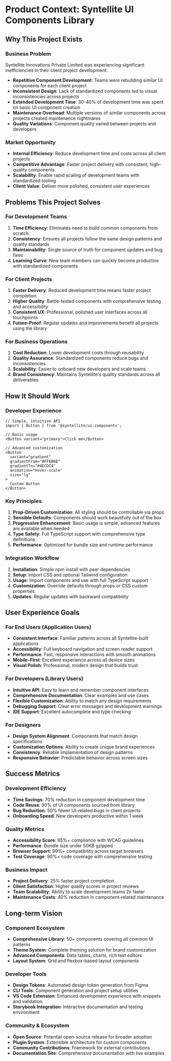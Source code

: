 # Product Context: Syntellite UI Components Library

## Why This Project Exists

### Business Problem
Syntellite Innovations Private Limited was experiencing significant inefficiencies in their client project development:
- **Repetitive Component Development**: Teams were rebuilding similar UI components for each client project
- **Inconsistent Design**: Lack of standardized components led to visual inconsistencies across projects
- **Extended Development Time**: 30-40% of development time was spent on basic UI component creation
- **Maintenance Overhead**: Multiple versions of similar components across projects created maintenance nightmares
- **Quality Variations**: Component quality varied between projects and developers

### Market Opportunity
- **Internal Efficiency**: Reduce development time and costs across all client projects
- **Competitive Advantage**: Faster project delivery with consistent, high-quality components
- **Scalability**: Enable rapid scaling of development teams with standardized tooling
- **Client Value**: Deliver more polished, consistent user experiences

## Problems This Project Solves

### For Development Teams
1. **Time Efficiency**: Eliminates need to build common components from scratch
2. **Consistency**: Ensures all projects follow the same design patterns and quality standards
3. **Maintainability**: Single source of truth for component updates and bug fixes
4. **Learning Curve**: New team members can quickly become productive with standardized components

### For Client Projects
1. **Faster Delivery**: Reduced development time means faster project completion
2. **Higher Quality**: Battle-tested components with comprehensive testing and accessibility
3. **Consistent UX**: Professional, polished user interfaces across all touchpoints
4. **Future-Proof**: Regular updates and improvements benefit all projects using the library

### For Business Operations
1. **Cost Reduction**: Lower development costs through reusability
2. **Quality Assurance**: Standardized components reduce bugs and inconsistencies
3. **Scalability**: Easier to onboard new developers and scale teams
4. **Brand Consistency**: Maintains Syntellite's quality standards across all deliverables

## How It Should Work

### Developer Experience
```tsx
// Simple, intuitive API
import { Button } from '@syntellite/ui-components';

// Basic usage
<Button variant="primary">Click me</Button>

// Advanced customization
<Button 
  variant="gradient"
  gradientFrom="#FF6B6B"
  gradientTo="#4ECDC4"
  animation="hover-scale"
  size="lg"
>
  Custom Button
</Button>
```

### Key Principles
1. **Prop-Driven Customization**: All styling should be controllable via props
2. **Sensible Defaults**: Components should work beautifully out of the box
3. **Progressive Enhancement**: Basic usage is simple, advanced features are available when needed
4. **Type Safety**: Full TypeScript support with comprehensive type definitions
5. **Performance**: Optimized for bundle size and runtime performance

### Integration Workflow
1. **Installation**: Simple npm install with peer dependencies
2. **Setup**: Import CSS and optional Tailwind configuration
3. **Usage**: Import components and use with full TypeScript support
4. **Customization**: Override defaults through props or CSS custom properties
5. **Updates**: Regular updates with backward compatibility

## User Experience Goals

### For End Users (Application Users)
- **Consistent Interface**: Familiar patterns across all Syntellite-built applications
- **Accessibility**: Full keyboard navigation and screen reader support
- **Performance**: Fast, responsive interactions with smooth animations
- **Mobile-First**: Excellent experience across all device sizes
- **Visual Polish**: Professional, modern design that builds trust

### For Developers (Library Users)
- **Intuitive API**: Easy to learn and remember component interfaces
- **Comprehensive Documentation**: Clear examples and use cases
- **Flexible Customization**: Ability to match any design requirements
- **Debugging Support**: Clear error messages and development warnings
- **IDE Support**: Excellent autocomplete and type checking

### For Designers
- **Design System Alignment**: Components that match design specifications
- **Customization Options**: Ability to create unique brand experiences
- **Consistency**: Reliable implementation of design patterns
- **Responsive Behavior**: Predictable behavior across screen sizes

## Success Metrics

### Development Efficiency
- **Time Savings**: 70% reduction in component development time
- **Code Reuse**: 90% of UI components sourced from library
- **Bug Reduction**: 50% fewer UI-related bugs in client projects
- **Onboarding Speed**: New developers productive within 1 week

### Quality Metrics
- **Accessibility Score**: 95%+ compliance with WCAG guidelines
- **Performance**: Bundle size under 50KB gzipped
- **Browser Support**: 99%+ compatibility across target browsers
- **Test Coverage**: 90%+ code coverage with comprehensive testing

### Business Impact
- **Project Delivery**: 25% faster project completion
- **Client Satisfaction**: Higher quality scores in project reviews
- **Team Scalability**: Ability to scale development teams 2x faster
- **Maintenance Costs**: 40% reduction in component-related maintenance

## Long-term Vision

### Component Ecosystem
- **Comprehensive Library**: 50+ components covering all common UI patterns
- **Theme System**: Complete theming solution for brand customization
- **Advanced Components**: Data tables, charts, rich text editors
- **Layout System**: Grid and flexbox-based layout components

### Developer Tools
- **Design Tokens**: Automated design token generation from Figma
- **CLI Tools**: Component generation and project setup utilities
- **VS Code Extension**: Enhanced development experience with snippets and validation
- **Storybook Integration**: Interactive documentation and testing environment

### Community & Ecosystem
- **Open Source**: Potential open-source release for broader adoption
- **Plugin System**: Extensible architecture for custom components
- **Community Contributions**: Framework for external contributions
- **Documentation Site**: Comprehensive documentation with live examples
